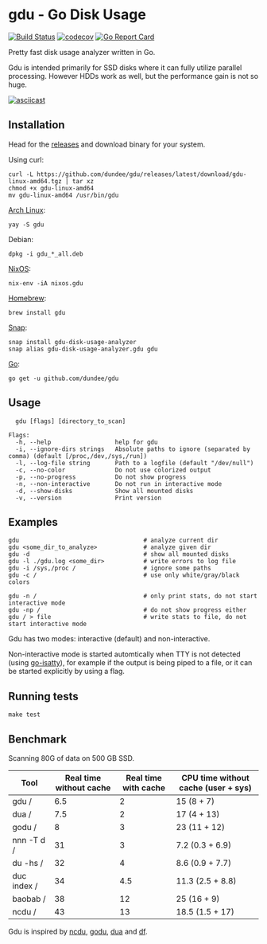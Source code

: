 # gdu - Go Disk Usage

[![Build Status](https://travis-ci.com/dundee/gdu.svg?branch=master)](https://travis-ci.com/dundee/gdu)
[![codecov](https://codecov.io/gh/dundee/gdu/branch/master/graph/badge.svg)](https://codecov.io/gh/dundee/gdu)
[![Go Report Card](https://goreportcard.com/badge/github.com/dundee/gdu)](https://goreportcard.com/report/github.com/dundee/gdu)

Pretty fast disk usage analyzer written in Go.

Gdu is intended primarily for SSD disks where it can fully utilize parallel processing.
However HDDs work as well, but the performance gain is not so huge.

[![asciicast](https://asciinema.org/a/382738.svg)](https://asciinema.org/a/382738)

## Installation

Head for the [releases](https://github.com/dundee/gdu/releases) and download binary for your system.

Using curl:

    curl -L https://github.com/dundee/gdu/releases/latest/download/gdu-linux-amd64.tgz | tar xz
    chmod +x gdu-linux-amd64
    mv gdu-linux-amd64 /usr/bin/gdu

[Arch Linux](https://aur.archlinux.org/packages/gdu/):

    yay -S gdu

Debian:

    dpkg -i gdu_*_all.deb

[NixOS](https://search.nixos.org/packages?channel=unstable&show=gdu&query=gdu):

    nix-env -iA nixos.gdu

[Homebrew](https://formulae.brew.sh/formula/gdu):

    brew install gdu

[Snap](https://snapcraft.io/gdu-disk-usage-analyzer):

    snap install gdu-disk-usage-analyzer
    snap alias gdu-disk-usage-analyzer.gdu gdu

[Go](https://pkg.go.dev/github.com/dundee/gdu):

    go get -u github.com/dundee/gdu


## Usage

```
  gdu [flags] [directory_to_scan]

Flags:
  -h, --help                  help for gdu
  -i, --ignore-dirs strings   Absolute paths to ignore (separated by comma) (default [/proc,/dev,/sys,/run])
  -l, --log-file string       Path to a logfile (default "/dev/null")
  -c, --no-color              Do not use colorized output
  -p, --no-progress           Do not show progress
  -n, --non-interactive       Do not run in interactive mode
  -d, --show-disks            Show all mounted disks
  -v, --version               Print version
```

## Examples

    gdu                                   # analyze current dir
    gdu <some_dir_to_analyze>             # analyze given dir
    gdu -d                                # show all mounted disks
    gdu -l ./gdu.log <some_dir>           # write errors to log file
    gdu -i /sys,/proc /                   # ignore some paths
    gdu -c /                              # use only white/gray/black colors

    gdu -n /                              # only print stats, do not start interactive mode
    gdu -np /                             # do not show progress either
    gdu / > file                          # write stats to file, do not start interactive mode

Gdu has two modes: interactive (default) and non-interactive.

Non-interactive mode is started automtically when TTY is not detected (using [go-isatty](https://github.com/mattn/go-isatty)), for example if the output is being piped to a file, or it can be started explicitly by using a flag.

## Running tests

    make test


## Benchmark

Scanning 80G of data on 500 GB SSD.

Tool        | Real time without cache | Real time with cache | CPU time without cache (user + sys)
 ---        | ---                     | ---                  | ---               
gdu /       | 6.5                     | 2                    | 15   (8 + 7)
dua /       | 7.5                     | 2                    | 17   (4 + 13)
godu /      | 8                       | 3                    | 23   (11 + 12)
nnn -T d /  | 31                      | 3                    | 7.2  (0.3 + 6.9)
du -hs /    | 32                      | 4                    | 8.6  (0.9 + 7.7)
duc index / | 34                      | 4.5                  | 11.3 (2.5 + 8.8)
baobab /    | 38                      | 12                   | 25   (16 + 9)
ncdu /      | 43                      | 13                   | 18.5 (1.5 + 17)

Gdu is inspired by [ncdu](https://dev.yorhel.nl/ncdu), [godu](https://github.com/viktomas/godu), [dua](https://github.com/Byron/dua-cli) and [df](https://www.gnu.org/software/coreutils/manual/html_node/df-invocation.html).